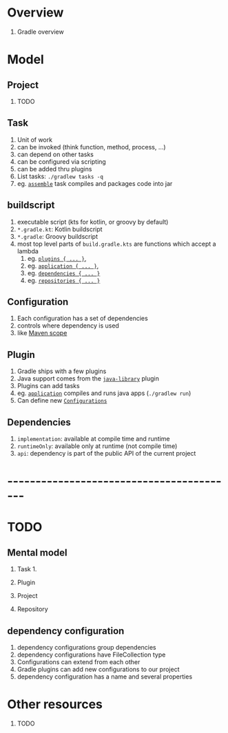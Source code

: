 # Overview
1. Gradle overview


# Model

## Project
1. TODO

## Task
1. Unit of work
1. can be invoked (think function, method, process, ...)
1. can depend on other tasks
1. can be configured via scripting 
1. can be added thru plugins 
1. List tasks: `./gradlew tasks -q`
1. eg. [`assemble`](TODO) task compiles and packages code into jar


## buildscript
1. executable script (kts for kotlin, or groovy by default)
1. `*.gradle.kt`: Kotlin buildscript  
1. `*.gradle`: Groovy buildscript  
1. most top level parts of `build.gradle.kts` are functions which accept a lambda
    1. eg. [`plugins { ... }`](TODO), 
    1. eg. [`application { ... }`](TODO),
    1. eg. [`dependencies { ... }`](TODO)
    1. eg. [`repositories { ... }`](TODO)


## Configuration
1. Each configuration has a set of dependencies
1. controls where dependency is used
1. like [Maven scope](TODO)


## Plugin
1. Gradle ships with a few plugins
1. Java support comes from the [`java-library`](TODO) plugin
1. Plugins can add tasks
1. eg. [`application`](TODO) compiles and runs java apps (`./gradlew run`)
1. Can define new [`Configurations`](TODO)


## Dependencies
1. `implementation`: available at compile time and runtime
1. `runtimeOnly`: available only at runtime (not compile time)
1. `api`: dependency is part of the public API of the current project


# -----------------------------------------
# TODO

## Mental model
1. Task
    1. 
    
1. Plugin    

1. Project    

1. Repository
    

## dependency configuration
1. dependency configurations group dependencies
1. dependency configurations have FileCollection type
1. Configurations can extend from each other
1. Gradle plugins can add new configurations to our project
1. dependency configuration has a name and several properties



# Other resources
1. TODO
